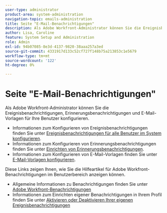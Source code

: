 ```yaml
---
user-type: administrator
product-area: system-administration
navigation-topic: emails-administration
title: Seite "E-Mail-Benachrichtigungen"
description: Als Adobe Workfront-Administrator können Sie die Ereignisbenachrichtigungen, Erinnerungsbenachrichtigungen und E-Mail-Vorlagen für Ihre Benutzer konfigurieren.
author: Lisa, Caroline
feature: System Setup and Administration
role: Admin
exl-id: 94b07085-8e3d-4137-9820-38aaa257a3ed
source-git-commit: 4331917d133c52cf727f148b75a213853c1e5679
workflow-type: tm+mt
source-wordcount: '122'
ht-degree: 0%

---
```


# Seite &quot;E-Mail-Benachrichtigungen&quot;

Als Adobe Workfront-Administrator können Sie die Ereignisbenachrichtigungen, Erinnerungsbenachrichtigungen und E-Mail-Vorlagen für Ihre Benutzer konfigurieren.

* Informationen zum Konfigurieren von Ereignisbenachrichtigungen finden Sie unter [Ereignisbenachrichtigungen für alle Benutzer im System konfigurieren](../../../administration-and-setup/manage-workfront/emails/configure-event-notifications-for-everyone-in-the-system.md).
* Informationen zum Konfigurieren von Erinnerungsbenachrichtigungen finden Sie unter [Einrichten von Erinnerungsbenachrichtigungen](../../../administration-and-setup/manage-workfront/emails/set-up-reminder-notifications.md).
* Informationen zum Konfigurieren von E-Mail-Vorlagen finden Sie unter [E-Mail-Vorlagen konfigurieren](../../../administration-and-setup/manage-workfront/emails/configure-email-templates.md).

Diese Links zeigen Ihnen, wie Sie die Hilfeartikel für Adobe Workfront-Benachrichtigungen im Benutzerbereich anzeigen können.

* Allgemeine Informationen zu Benachrichtigungen finden Sie unter [Adobe Workfront-Benachrichtigungen](/help/quicksilver/workfront-basics/using-notifications/event-notifications.md)
* Informationen zum Einrichten eigener Benachrichtigungen in Ihrem Profil finden Sie unter [Aktivieren oder Deaktivieren Ihrer eigenen Ereignisbenachrichtigungen](/help/quicksilver/workfront-basics/using-notifications/activate-or-deactivate-your-own-event-notifications.md)
